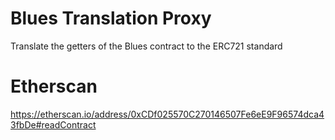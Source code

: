 # Blues Translation Proxy
Translate the getters of the Blues contract to the ERC721 standard

# Etherscan
https://etherscan.io/address/0xCDf025570C270146507Fe6eE9F96574dca43fbDe#readContract

